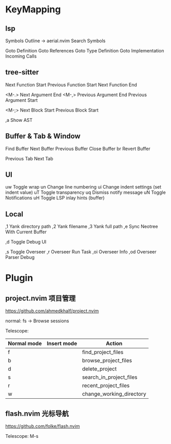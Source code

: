 # KeyMapping

## lsp

<M-s> Symbols Outline -> aerial.nvim
<M-f> Search Symbols

<M-d> Goto Definition
<M-r> Goto References
<M-y> Goto Type Definition
<M-i> Goto Implementation
<M-c> Incoming Calls

## tree-sitter

<M-j> Next Function Start
<M-k> Previous Function Start
<M-g> Next Function End

<M-.> Next Argument End
<M-,> Previous Argument End
<M-b> Previous Argument Start

<M-;> Next Block Start
<M-a> Previous Block Start

<leader>,a Show AST

## Buffer & Tab & Window

<M-w> Find Buffer
<M-n> Next Buffer
<M-p> Previous Buffer
<M-q> Close Buffer
<leader>br Revert Buffer

<M-h> Previous Tab
<M-l> Next Tab

## UI

<leader>uw Toggle wrap
<leader>un Change line numbering
<leader>ui Change indent settings (set indent value)
<leader>uT Toggle transparency
<leader>uq Dismiss notify message
<leader>uN Toggle Notifications
<leader>uH Toggle LSP inlay hints (buffer)

## Local

<leader>,1 Yank directory path
<leader>,2 Yank filename
<leader>,3 Yank full path
<leader>,e Sync Neotree With Current Buffer

<leader>,d Toggle Debug UI

<leader>,s Toggle Overseer
<leader>,r Overseer Run Task
<leader>,oi Overseer Info
<leader>,od Overseer Parser Debug

# Plugin

## project.nvim 项目管理

https://github.com/ahmedkhalf/project.nvim

normal:
<leader>fs -> Browse sessions

Telescope:

| Normal mode | Insert mode | Action                   |
| ----------- | ----------- | ------------------------ |
| f           | <c-f>       | find_project_files       |
| b           | <c-b>       | browse_project_files     |
| d           | <c-d>       | delete_project           |
| s           | <c-s>       | search_in_project_files  |
| r           | <c-r>       | recent_project_files     |
| w           | <c-w>       | change_working_directory |

## flash.nvim 光标导航

https://github.com/folke/flash.nvim

Telescope: M-s
